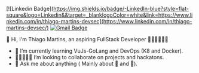  [![Linkedin Badge](https://img.shields.io/badge/-LinkedIn-blue?style=flat-square&logo=Linkedin&&target=_blanklogoColor=white&link=https://www.linkedin.com/in/thiago-martins-devsec](https://www.linkedin.com/in/thiago-martins-devsec/)
[![Gmail Badge](https://img.shields.io/badge/-Gmail-c14438?style=flat-square&logo=Gmail&logoColor=white&link=mailto:veslima3@gmail.com.br)](mailto:thiagom.devsec@gmail.com)


👋 Hi, I'm Thiago Martins, an aspiring FullStack Developer 👨🏿‍💻🇧🇷:snake:

<!--- 🔭 I’m currently working at Getrak as Intern -->
- 🌱 I’m currently learning VuJs-GoLang and DevOps (K8 and Docker).
- 👩🏿‍🤝‍👩🏻 I’m looking to collaborate on projects and hackatons.
- 💬 Ask me about anything ( Mainly about :elephant: and :snake:).
